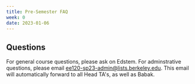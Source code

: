 ```yaml
---
title: Pre-Semester FAQ
week: 0
date: 2023-01-06
---
```


##  Questions

For general course questions, please ask on Edstem. For adminstrative questions, please email ee120-sp23-admin@lists.berkeley.edu. This email will automatically forward to all Head TA's, as well as Babak.

